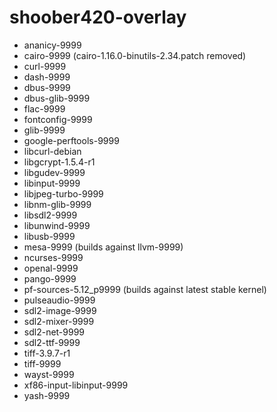 # shoober420-overlay

* ananicy-9999
* cairo-9999 (cairo-1.16.0-binutils-2.34.patch removed)
* curl-9999
* dash-9999
* dbus-9999
* dbus-glib-9999
* flac-9999
* fontconfig-9999
* glib-9999
* google-perftools-9999
* libcurl-debian
* libgcrypt-1.5.4-r1
* libgudev-9999
* libinput-9999
* libjpeg-turbo-9999
* libnm-glib-9999
* libsdl2-9999
* libunwind-9999
* libusb-9999
* mesa-9999 (builds against llvm-9999)
* ncurses-9999
* openal-9999
* pango-9999
* pf-sources-5.12_p9999 (builds against latest stable kernel)
* pulseaudio-9999
* sdl2-image-9999
* sdl2-mixer-9999
* sdl2-net-9999
* sdl2-ttf-9999
* tiff-3.9.7-r1
* tiff-9999
* wayst-9999
* xf86-input-libinput-9999
* yash-9999
